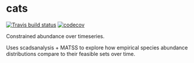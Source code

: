 # cats

 <!-- badges: start -->
  [![Travis build status](https://travis-ci.org/diazrenata/cats.svg?branch=master)](https://travis-ci.org/diazrenata/cats)
   [![codecov](https://codecov.io/gh/diazrenata/scadsanalysis/branch/master/graph/badge.svg)](https://codecov.io/gh/diazrenata/cats)
  <!-- badges: end -->
  
Constrained abundance over timeseries.

Uses scadsanalysis + MATSS to explore how empirical species abundance distributions compare to their feasible sets over time. 

